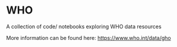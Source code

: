 # WHO
A collection of code/ notebooks exploring WHO data resources

More information can be found here: https://www.who.int/data/gho
